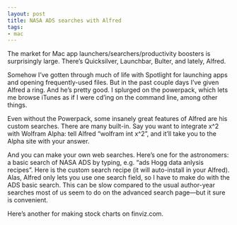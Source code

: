 ```yaml
---
layout: post
title: NASA ADS searches with Alfred
tags:
- mac
---
```

The market for Mac app launchers/searchers/productivity boosters is surprisingly large. There’s Quicksilver, Launchbar, Bulter, and lately, Alfred.

Somehow I’ve gotten through much of life with Spotlight for launching apps and opening frequently-used files. But in the past couple days I’ve given Alfred a ring. And he’s pretty good. I splurged on the powerpack, which lets me browse iTunes as if I were cd’ing on the command line, among other things.

Even without the Powerpack, some insanely great features of Alfred are his custom searches. There are many built-in. Say you want to integrate x^2 with Wolfram Alpha: tell Alfred “wolfram int x^2”, and it’ll take you to the Alpha site with your answer.

And you can make your own web searches. Here’s one for the astronomers: a basic search of NASA ADS by typing, e.g. “ads Hogg data anlysis recipes”. Here is the custom search recipe (it will auto-install in your Alfred). Alas, Alfred only lets you use one search field, so I have to make do with the ADS basic search. This can be slow compared to the usual author-year searches most of us seem to do on the advanced search page—but it sure is convenient.

Here’s another for making stock charts on finviz.com.
